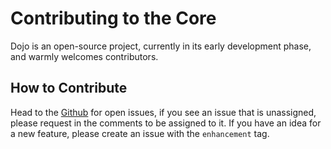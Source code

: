 # Contributing to the Core

Dojo is an open-source project, currently in its early development phase, and warmly welcomes contributors.

## How to Contribute

Head to the [Github](https://github.com/dojoengine/dojo/issues) for open issues, if you see an issue that is unassigned, please request in the comments to be assigned to it. If you have an idea for a new feature, please create an issue with the `enhancement` tag.